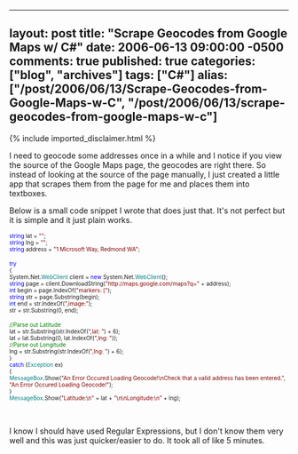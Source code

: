   ---
  layout: post
  title: "Scrape Geocodes from Google Maps w/ C#"
  date: 2006-06-13 09:00:00 -0500
  comments: true
  published: true
  categories: ["blog", "archives"]
  tags: ["C#"]
  alias: ["/post/2006/06/13/Scrape-Geocodes-from-Google-Maps-w-C", "/post/2006/06/13/scrape-geocodes-from-google-maps-w-c"]
  ---
<!-- more -->
{% include imported_disclaimer.html %}
<p>I need to geocode some addresses once in a while and I notice if you view the source of the Google Maps page, the geocodes are right there. So instead of looking at the source of the page manually, I just created a little app that scrapes them from the page for me and places them into textboxes.</p>
<p>Below is a small code snippet I wrote that does just that. It's not perfect but it is simple and it just plain works.</p>
<p><span style="color: #0000ff; font-size: x-small;"> </span></p>
<p><span style="color: #0000ff; font-size: x-small;">string</span><span style="font-size: x-small;"> lat = </span><span style="color: #800000; font-size: x-small;">""</span><span style="font-size: x-small;">;<br /></span><span style="color: #0000ff; font-size: x-small;">string</span><span style="font-size: x-small;"> lng = </span><span style="color: #800000; font-size: x-small;">""</span><span style="font-size: x-small;">;<br /></span><span style="color: #0000ff; font-size: x-small;">string</span><span style="font-size: x-small;"> address = </span><span style="color: #800000; font-size: x-small;">"1 Microsoft Way, Redmond WA"</span><span style="font-size: x-small;">;</span></p>
<p><span style="font-size: x-small;"> </span></p>
<p><span style="color: #0000ff; font-size: x-small;">try<br /></span><span style="font-size: x-small;">{<br />System.Net.</span><span style="color: #008080; font-size: x-small;">WebClient</span><span style="font-size: x-small;"> client = </span><span style="color: #0000ff; font-size: x-small;">new</span><span style="font-size: x-small;"> System.Net.</span><span style="color: #008080; font-size: x-small;">WebClient</span><span style="font-size: x-small;">();<br /></span><span style="color: #0000ff; font-size: x-small;">string</span><span style="font-size: x-small;"> page = client.DownloadString(</span><span style="color: #800000; font-size: x-small;">"http://maps.google.com/maps?q="</span><span style="font-size: x-small;"> + address);<br /></span><span style="color: #0000ff; font-size: x-small;">int</span><span style="font-size: x-small;"> begin = page.IndexOf(</span><span style="color: #800000; font-size: x-small;">"markers: ["</span><span style="font-size: x-small;">);<br /></span><span style="color: #0000ff; font-size: x-small;">string</span><span style="font-size: x-small;"> str = page.Substring(begin);<br /></span><span style="color: #0000ff; font-size: x-small;">int</span><span style="font-size: x-small;"> end = str.IndexOf(</span><span style="color: #800000; font-size: x-small;">",image:"</span><span style="font-size: x-small;">);<br />str = str.Substring(0, end);</span></p>
<p><span style="color: #008000; font-size: x-small;">//Parse out Latitude<br /></span><span style="font-size: x-small;">lat = str.Substring(str.IndexOf(</span><span style="color: #800000; font-size: x-small;">",lat: "</span><span style="font-size: x-small;">) + 6);<br />lat = lat.Substring(0, lat.IndexOf(</span><span style="color: #800000; font-size: x-small;">",lng: "</span><span style="font-size: x-small;">));<br /></span><span style="color: #008000; font-size: x-small;">//Parse out Longitude<br /></span><span style="font-size: x-small;">lng = str.Substring(str.IndexOf(</span><span style="color: #800000; font-size: x-small;">",lng: "</span><span style="font-size: x-small;">) + 6);<br />}<br /></span><span style="color: #0000ff; font-size: x-small;">catch</span><span style="font-size: x-small;"> (</span><span style="color: #008080; font-size: x-small;">Exception</span><span style="font-size: x-small;"> ex)<br />{<br /></span><span style="color: #008080; font-size: x-small;">MessageBox</span><span style="font-size: x-small;">.Show(</span><span style="color: #800000; font-size: x-small;">"An Error Occured Loading Geocode!\nCheck that a valid address has been entered."</span><span style="font-size: x-small;">, </span><span style="color: #800000; font-size: x-small;">"An Error Occured Loading Geocode!"</span><span style="font-size: x-small;">);<br />}<br /></span><span style="color: #008080; font-size: x-small;">MessageBox</span><span style="font-size: x-small;">.Show(</span><span style="color: #800000; font-size: x-small;">"Latitude:\n"</span><span style="font-size: x-small;"> + lat + </span><span style="color: #800000; font-size: x-small;">"\n\nLongitude:\n"</span><span style="font-size: x-small;"> + lng);</span></p>
<p>&nbsp;</p>
<p>I know I should have used Regular Expressions, but I don't know them very well and this was just quicker/easier to do. It took all of like 5 minutes.</p>
